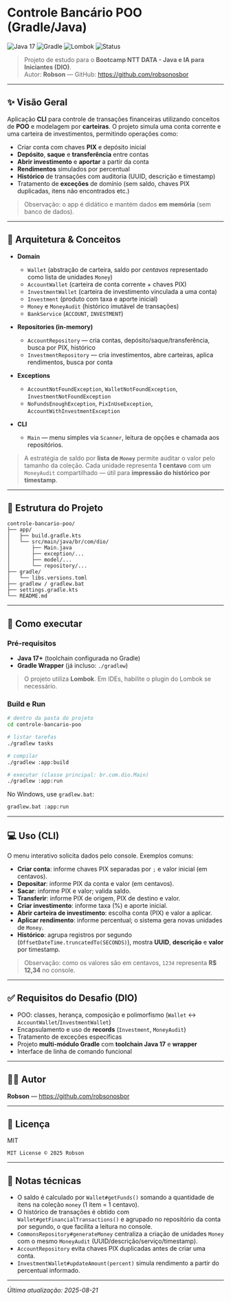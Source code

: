 # Controle Bancário POO (Gradle/Java)

![Java 17](https://img.shields.io/badge/Java-17-blue)
![Gradle](https://img.shields.io/badge/Gradle-8.x-green)
![Lombok](https://img.shields.io/badge/Lombok-enabled-orange)
![Status](https://img.shields.io/badge/status-Bootcamp%20DIO%20challenge-success)

> Projeto de estudo para o **Bootcamp NTT DATA - Java e IA para Iniciantes (DIO)**.  
> Autor: **Robson** — GitHub: https://github.com/robsonosbor

---

## ✨ Visão Geral

Aplicação **CLI** para controle de transações financeiras utilizando conceitos de **POO** e modelagem por **carteiras**. O projeto simula uma conta corrente e uma carteira de investimentos, permitindo operações como:

- Criar conta com chaves **PIX** e depósito inicial  
- **Depósito**, **saque** e **transferência** entre contas
- **Abrir investimento** e **aportar** a partir da conta
- **Rendimentos** simulados por percentual
- **Histórico** de transações com auditoria (UUID, descrição e timestamp)
- Tratamento de **exceções** de domínio (sem saldo, chaves PIX duplicadas, itens não encontrados etc.)

> Observação: o app é didático e mantém dados **em memória** (sem banco de dados).

---

## 🧱 Arquitetura & Conceitos

- **Domain**
  - `Wallet` (abstração de carteira, saldo por _centavos_ representado como lista de unidades `Money`)
  - `AccountWallet` (carteira de conta corrente + chaves PIX)
  - `InvestmentWallet` (carteira de investimento vinculada a uma conta)
  - `Investment` (produto com taxa e aporte inicial)
  - `Money` e `MoneyAudit` (histórico imutável de transações)
  - `BankService` (`ACCOUNT`, `INVESTMENT`)

- **Repositories (in-memory)**
  - `AccountRepository` — cria contas, depósito/saque/transferência, busca por PIX, histórico
  - `InvestmentRepository` — cria investimentos, abre carteiras, aplica rendimentos, busca por conta

- **Exceptions**
  - `AccountNotFoundException`, `WalletNotFoundException`, `InvestmentNotFoundException`
  - `NoFundsEnoughException`, `PixInUseException`, `AccountWithInvestmentException`

- **CLI**
  - `Main` — menu simples via `Scanner`, leitura de opções e chamada aos repositórios.

> A estratégia de saldo por **lista de `Money`** permite auditar o valor pelo tamanho da coleção. Cada unidade representa **1 centavo** com um `MoneyAudit` compartilhado — útil para **impressão do histórico por timestamp**.

---

## 📁 Estrutura do Projeto

```
controle-bancario-poo/
├── app/
│   ├── build.gradle.kts
│   └── src/main/java/br/com/dio/
│       ├── Main.java
│       ├── exception/...
│       ├── model/...
│       └── repository/...
├── gradle/
│   └── libs.versions.toml
├── gradlew / gradlew.bat
├── settings.gradle.kts
└── README.md
```

---

## 🚀 Como executar

### Pré-requisitos
- **Java 17+** (toolchain configurada no Gradle)
- **Gradle Wrapper** (já incluso: `./gradlew`)

> O projeto utiliza **Lombok**. Em IDEs, habilite o plugin do Lombok se necessário.

### Build e Run

```bash
# dentro da pasta do projeto
cd controle-bancario-poo

# listar tarefas
./gradlew tasks

# compilar
./gradlew :app:build

# executar (classe principal: br.com.dio.Main)
./gradlew :app:run
```

No Windows, use `gradlew.bat`:

```bat
gradlew.bat :app:run
```

---

## 💻 Uso (CLI)

O menu interativo solicita dados pelo console. Exemplos comuns:

- **Criar conta**: informe chaves PIX separadas por `;` e valor inicial (em centavos).
- **Depositar**: informe PIX da conta e valor (em centavos).
- **Sacar**: informe PIX e valor; valida saldo.
- **Transferir**: informe PIX de origem, PIX de destino e valor.
- **Criar investimento**: informe taxa (%) e aporte inicial.
- **Abrir carteira de investimento**: escolha conta (PIX) e valor a aplicar.
- **Aplicar rendimento**: informe percentual; o sistema gera novas unidades de `Money`.
- **Histórico**: agrupa registros por segundo (`OffsetDateTime.truncatedTo(SECONDS)`), mostra **UUID**, **descrição** e **valor** por timestamp.

> Observação: como os valores são em centavos, `1234` representa **R$ 12,34** no console.

---

## ✅ Requisitos do Desafio (DIO)

- POO: classes, herança, composição e polimorfismo (`Wallet` ↔ `AccountWallet`/`InvestmentWallet`)
- Encapsulamento e uso de **records** (`Investment`, `MoneyAudit`)
- Tratamento de exceções específicas
- Projeto **multi-módulo Gradle** com **toolchain Java 17** e **wrapper**
- Interface de linha de comando funcional

---

## 🧑‍💻 Autor

**Robson** — https://github.com/robsonosbor

---

## 📄 Licença

MIT

```
MIT License © 2025 Robson
```

---

## 🔎 Notas técnicas

- O saldo é calculado por `Wallet#getFunds()` somando a quantidade de itens na coleção `money` (1 item = 1 centavo).
- O histórico de transações é obtido com `Wallet#getFinancialTransactions()` e agrupado no repositório da conta por segundo, o que facilita a leitura no console.
- `CommonsRepository#generateMoney` centraliza a criação de unidades `Money` com o mesmo `MoneyAudit` (UUID/descrição/serviço/timestamp).
- `AccountRepository` evita chaves PIX duplicadas antes de criar uma conta.
- `InvestmentWallet#updateAmount(percent)` simula rendimento a partir do percentual informado.

---

_Última atualização: 2025-08-21_
